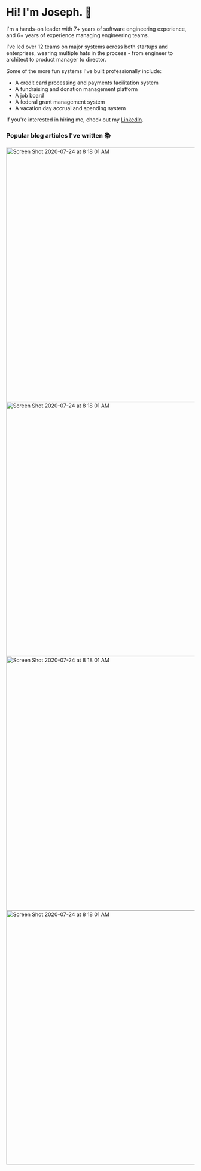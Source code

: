 # Hi! I'm Joseph. :wave:

I'm a hands-on leader with 7+ years of software engineering experience, and 6+ years of experience managing engineering teams.

I've led over 12 teams on major systems across both startups and enterprises, wearing multiple hats in the process - from engineer to architect to product manager to director.

Some of the more fun systems I've built professionally include:
* A credit card processing and payments facilitation system
* A fundraising and donation management platform
* A job board
* A federal grant management system
* A vacation day accrual and spending system

If you're interested in hiring me, check out my [LinkedIn](https://www.linkedin.com/in/jgefroh/).

### Popular blog articles I've written :books:

<a href="https://medium.com/@jgefroh/how-to-communicate-effectively-as-a-leader-ad49d3f081cc">
<img width="680" alt="Screen Shot 2020-07-24 at 8 18 01 AM" src="https://user-images.githubusercontent.com/1077095/88408862-fb162400-cd88-11ea-92b3-4b81d8e94690.png">
</a>

<a href="https://medium.com/@jgefroh/a-guide-to-using-nginx-for-static-websites-d96a9d034940">
<img width="680" alt="Screen Shot 2020-07-24 at 8 18 01 AM" src="https://user-images.githubusercontent.com/1077095/88407470-02d4c900-cd87-11ea-9a09-c923ac9de4f4.png">
</a>

<a href="https://medium.com/@jgefroh/software-architecture-image-uploading-67997101a034">
<img width="680" alt="Screen Shot 2020-07-24 at 8 18 01 AM" src="https://user-images.githubusercontent.com/1077095/88407517-12541200-cd87-11ea-8234-467ae52de832.png">
</a>


<a href="https://medium.com/@jgefroh/how-i-scaled-a-software-systems-performance-by-35-000-6dacd63732df">
<img width="680" alt="Screen Shot 2020-07-24 at 8 18 01 AM" src="https://user-images.githubusercontent.com/1077095/88407547-1b44e380-cd87-11ea-9c7d-b1e68dcf23b5.png">
</a>
